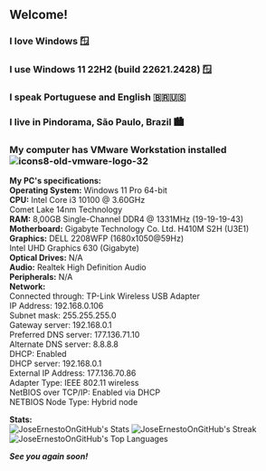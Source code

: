 
## Welcome!


### I love Windows 🪟

### I use Windows 11 22H2 (build 22621.2428) 🪟

### I speak Portuguese and English 🇧🇷🇺🇸

### I live in Pindorama, São Paulo, Brazil 🏙

### My computer has VMware Workstation installed <img src="https://i.ibb.co/522rf98/icons8-old-vmware-logo-32.png" alt="icons8-old-vmware-logo-32" border="0">


**My PC's specifications:** <br/>
**Operating System:** Windows 11 Pro 64-bit <br/>
**CPU:** Intel Core i3 10100 @ 3.60GHz <br/> Comet Lake 14nm Technology <br/>
**RAM:** 8,00GB Single-Channel DDR4 @ 1331MHz (19-19-19-43) <br/>
**Motherboard:** Gigabyte Technology Co. Ltd. H410M S2H (U3E1) <br/>
**Graphics:** DELL 2208WFP (1680x1050@59Hz) <br/> Intel UHD Graphics 630 (Gigabyte) <br/>
**Optical Drives:** N/A <br/>
**Audio:** Realtek High Definition Audio <br/>
**Peripherals:** N/A <br/>
**Network:** <br/> Connected through:	TP-Link Wireless USB Adapter <br/>
IP Address:	192.168.0.106 <br/>
Subnet mask:	255.255.255.0 <br/>
Gateway server:	192.168.0.1 <br/>
Preferred DNS server:	177.136.71.10 <br/>
Alternate DNS server:	8.8.8.8 <br/>
DHCP:	Enabled<br/>
DHCP server:	192.168.0.1<br/>
External IP Address:	177.136.70.86<br/>
Adapter Type:	IEEE 802.11 wireless<br/>
NetBIOS over TCP/IP:	Enabled via DHCP<br/>
NETBIOS Node Type:	Hybrid node<br/>


**Stats:** <br/>
![JoseErnestoOnGitHub's Stats](https://github-readme-stats.vercel.app/api?username=JoseErnestoOnGitHub&theme=default&show_icons=true&hide_border=true&count_private=true)
![JoseErnestoOnGitHub's Streak](https://github-readme-streak-stats.herokuapp.com/?user=JoseErnestoOnGitHub&theme=default&hide_border=true)
![JoseErnestoOnGitHub's Top Languages](https://github-readme-stats.vercel.app/api/top-langs/?username=JoseErnestoOnGitHub&theme=default&show_icons=true&hide_border=true&layout=compact)

***See you again soon!***
